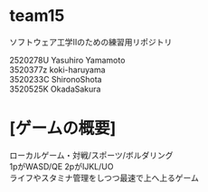 # team15
ソフトウェア工学Ⅱのための練習用リポジトリ

2520278U Yasuhiro Yamamoto
<br>
3520377z koki-haruyama
<br>
3520233C ShironoShota
<br>
3520525K OkadaSakura
<br>

# [ゲームの概要]
ローカルゲーム・対戦/スポーツ/ボルダリング
<br>
1pがWASD/QE  2pがIJKL/UO
<br>
ライフやスタミナ管理をしつつ最速で上へ上るゲーム
<br>
